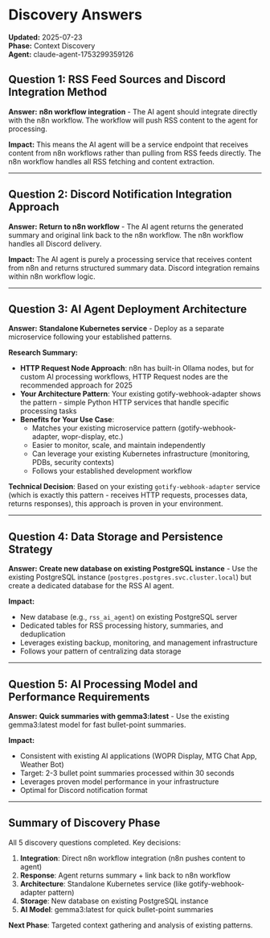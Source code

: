 # Discovery Answers

**Updated:** 2025-07-23  
**Phase:** Context Discovery  
**Agent:** claude-agent-1753299359126  

## Question 1: RSS Feed Sources and Discord Integration Method

**Answer:** **n8n workflow integration** - The AI agent should integrate directly with the n8n workflow. The workflow will push RSS content to the agent for processing.

**Impact:** This means the AI agent will be a service endpoint that receives content from n8n workflows rather than pulling from RSS feeds directly. The n8n workflow handles all RSS fetching and content extraction.

---

## Question 2: Discord Notification Integration Approach

**Answer:** **Return to n8n workflow** - The AI agent returns the generated summary and original link back to the n8n workflow. The n8n workflow handles all Discord delivery.

**Impact:** The AI agent is purely a processing service that receives content from n8n and returns structured summary data. Discord integration remains within n8n workflow logic.

---

## Question 3: AI Agent Deployment Architecture

**Answer:** **Standalone Kubernetes service** - Deploy as a separate microservice following your established patterns.

**Research Summary:**
- **HTTP Request Node Approach**: n8n has built-in Ollama nodes, but for custom AI processing workflows, HTTP Request nodes are the recommended approach for 2025
- **Your Architecture Pattern**: Your existing gotify-webhook-adapter shows the pattern - simple Python HTTP services that handle specific processing tasks
- **Benefits for Your Use Case**: 
  - Matches your existing microservice pattern (gotify-webhook-adapter, wopr-display, etc.)
  - Easier to monitor, scale, and maintain independently
  - Can leverage your existing Kubernetes infrastructure (monitoring, PDBs, security contexts)
  - Follows your established development workflow

**Technical Decision**: Based on your existing `gotify-webhook-adapter` service (which is exactly this pattern - receives HTTP requests, processes data, returns responses), this approach is proven in your environment.

---

## Question 4: Data Storage and Persistence Strategy

**Answer:** **Create new database on existing PostgreSQL instance** - Use the existing PostgreSQL instance (`postgres.postgres.svc.cluster.local`) but create a dedicated database for the RSS AI agent.

**Impact:** 
- New database (e.g., `rss_ai_agent`) on existing PostgreSQL server
- Dedicated tables for RSS processing history, summaries, and deduplication
- Leverages existing backup, monitoring, and management infrastructure
- Follows your pattern of centralizing data storage

---

## Question 5: AI Processing Model and Performance Requirements

**Answer:** **Quick summaries with gemma3:latest** - Use the existing gemma3:latest model for fast bullet-point summaries.

**Impact:**
- Consistent with existing AI applications (WOPR Display, MTG Chat App, Weather Bot)
- Target: 2-3 bullet point summaries processed within 30 seconds
- Leverages proven model performance in your infrastructure
- Optimal for Discord notification format

---

## Summary of Discovery Phase

All 5 discovery questions completed. Key decisions:
1. **Integration**: Direct n8n workflow integration (n8n pushes content to agent)
2. **Response**: Agent returns summary + link back to n8n workflow  
3. **Architecture**: Standalone Kubernetes service (like gotify-webhook-adapter pattern)
4. **Storage**: New database on existing PostgreSQL instance
5. **AI Model**: gemma3:latest for quick bullet-point summaries

**Next Phase**: Targeted context gathering and analysis of existing patterns.